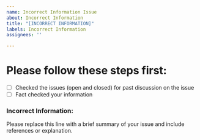 ```yaml
---
name: Incorrect Information Issue
about: Incorrect Information
title: "[INCORRECT INFORMATION]"
labels: Incorrect Information
assignees: ''

---
```


# Please follow these steps first:

- [ ] Checked the issues (open and closed) for past discussion on the issue
- [ ] Fact checked your information

### Incorrect Information:

Please replace this line with a brief summary of your issue and include references or explanation.
